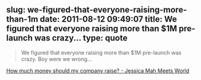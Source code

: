 slug: we-figured-that-everyone-raising-more-than-1m
date: 2011-08-12 09:49:07
title: We figured that everyone raising more than $1M pre-launch was crazy...
type: quote
---

> We figured that everyone raising more than $1M pre-launch was crazy. Boy were we wrong…

[How much money should my company raise? - Jessica Mah Meets World](http://jessicamah.com/how-much-money-should-my-company-raise)

